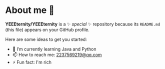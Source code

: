 # About me 👋


**YEEEternity/YEEEternity** is a ✨ _special_ ✨ repository because its `README.md` (this file) appears on your GitHub profile.

Here are some ideas to get you started:
<!--
- 🔭 I’m currently working on ...
-->
- 🌱 I’m currently learning Java and Python
- 📫 How to reach me: 2237569219@qq.com
- ⚡ Fun fact: I'm rich
 <!--
- 👯 I’m looking to collaborate on ...
- 🤔 I’m looking for help with ...
- 💬 Ask me about ...
- 😄 Pronouns: ...
 -->

